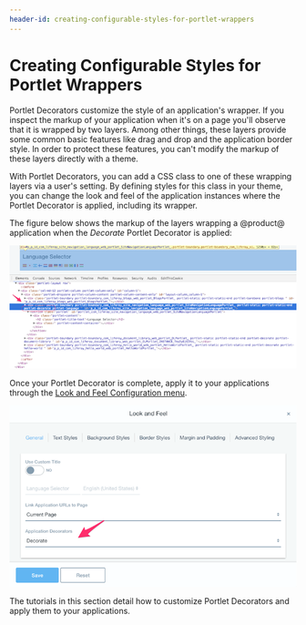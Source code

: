 ```yaml
---
header-id: creating-configurable-styles-for-portlet-wrappers
---
```


# Creating Configurable Styles for Portlet Wrappers

Portlet Decorators customize the style of an application's wrapper. If you 
inspect the markup of your application when it's on a page you'll observe that 
it is wrapped by two layers. Among other things, these layers provide some 
common basic features like drag and drop and the application border style. 
In order to protect these features, you can't modify the markup of these layers 
directly with a theme. 

With Portlet Decorators, you can add a CSS class to one of these wrapping layers 
via a user's setting. By defining styles for this class in your theme, you can 
change the look and feel of the application instances where the Portlet 
Decorator is applied, including its wrapper. 

The figure below shows the markup of the layers wrapping a @product@ application 
when the *Decorate* Portlet Decorator is applied:

![Figure 1: Portlet Decorators add the decorator's CSS class to the application's wrapper](../../../../images/portlet-application-markup.png)

Once your Portlet Decorator is complete, apply it to your applications 
through the [Look and Feel Configuration menu](/docs/7-1/user/-/knowledge_base/u/look-and-feel-configuration).

![Figure 2: Portlet Decorators can be applied through the Look and Feel Configuration menu](../../../../images/app-decor-look-and-feel.png)

The tutorials in this section detail how to customize Portlet Decorators and 
apply them to your applications.
